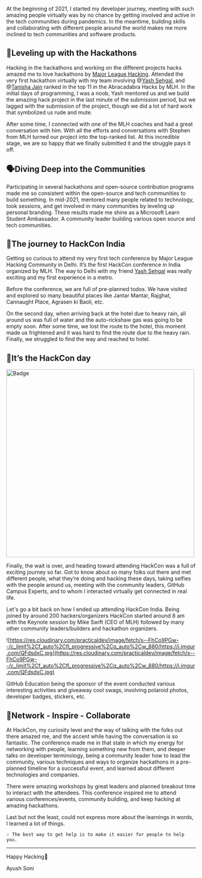 At the beginning of 2021, I started my developer journey, meeting with such amazing people virtually was by no chance by getting involved and active in the tech communities during pandemics. In the meantime, building skills and collaborating with different people around the world makes me more inclined to tech communities and software products.

## 🚀Leveling up with the Hackathons

Hacking in the hackathons and working on the different projects hacks amazed me to love hackathons by [Major League Hacking](https:mlh.io). Attended the very first hackathon virtually with my team involving @[Yash Sehgal](https://linkedin.com/in/sehgalyash), and @[Tanisha Jain](https://www.linkedin.com/in/tanishajain11/) ranked in the top 11 in the Abracadabra Hacks by MLH. In the initial days of programming, I was a noob, Yash mentored us and we build the amazing hack project in the last minute of the submission period, but we lagged with the submission of the project, though we did a lot of hard work that symbolized us rude and mute.

After some time, I connected with one of the MLH coaches and had a great conversation with him. With all the efforts and conversations with Stephen from MLH turned our project into the top-ranked list. At this incredible stage, we are so happy that we finally submitted it and the struggle pays it off.

## 🗣️Diving Deep into the Communities

Participating in several hackathons and open-source contribution programs made me so consistent within the open-source and tech communities to build something. In mid-2021, mentored many people related to technology, took sessions, and get involved in many communities by leveling up personal branding. These results made me shine as a Microsoft Learn Student Ambassador. A community leader building various open source and tech communities.

## 🎯The journey to HackCon India

Getting so curious to attend my very first tech conference by Major League Hacking Community in Delhi. It’s the first HackCon conference in India organized by MLH. The way to Delhi with my friend [Yash Sehgal](https://linkedin.com/in/sehgalyash) was really exciting and my first experience in a metro.

Before the conference, we are full of pre-planned todos. We have visited and explored so many beautiful places like Jantar Mantar, Rajghat, Cannaught Place, Agrasen ki Baoli, etc.

On the second day, when arriving back at the hotel due to heavy rain, all around us was full of water and the auto-rickshaw gas was going to be empty soon. After some time, we lost the route to the hotel, this moment made us frightened and it was hard to find the route due to the heavy rain. Finally, we struggled to find the way and reached to hotel.

## 🤩It’s the HackCon day

<img src="https://user-images.githubusercontent.com/76895975/208198725-b5dca954-f3d2-4a10-a17c-2df6dad29438.png" alt="Badge" w="500px" height="500px"/>

Finally, the wait is over, and heading toward attending HackCon was a full of exciting journey so far. Got to know about so many folks out there and met different people, what they’re doing and hacking these days, taking selfies with the people around us, meeting with the community leaders, GitHub Campus Experts, and to whom I interacted virtually get connected in real life.

Let's go a bit back on how I ended up attending HackCon India. Being joined by around 200 hackers/organizers HackCon started around 8 am with the Keynote session by Mike Swift (CEO of MLH) followed by many other community leaders/builders and hackathon organizers.

![https://res.cloudinary.com/practicaldev/image/fetch/s--FhCo9PGw--/c_limit%2Cf_auto%2Cfl_progressive%2Cq_auto%2Cw_880/https://i.imgur.com/QFdsdxC.jpg](https://res.cloudinary.com/practicaldev/image/fetch/s--FhCo9PGw--/c_limit%2Cf_auto%2Cfl_progressive%2Cq_auto%2Cw_880/https://i.imgur.com/QFdsdxC.jpg)

GitHub Education being the sponsor of the event conducted various interesting activities and giveaway cool swags, involving polaroid photos, developer badges, stickers, etc.

## **🤝Network - Inspire - Collaborate**

At HackCon, my curiosity level and the way of talking with the folks out there amazed me, and the accent while having the conversation is so fantastic. The conference made me in that state in which my energy for networking with people, learning something new from them, and deeper talks on developer terminology, being a community leader how to lead the community, various techniques and ways to organize hackathons in a pre-planned timeline for a successful event, and learned about different technologies and companies.

There were amazing workshops by great leaders and planned breakout time to interact with the attendees. This conference inspired me to attend various conferences/events, community building, and keep hacking at amazing hackathons.

Last but not the least, could not express more about the learnings in words, I learned a lot of things.

```
💡 The best way to get help is to make it easier for people to help you.
```

---

Happy Hacking💜

Ayush Soni
